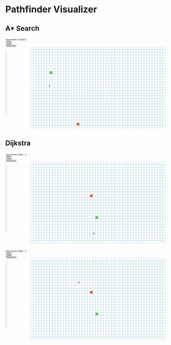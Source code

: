 # Pathfinder Visualizer

## A* Search
![alt text](https://github.com/klauskie/pathfinder-visualizer/blob/main/static/pathfinder-astar.gif?raw=true)

## Dijkstra
![alt text](https://github.com/klauskie/pathfinder-visualizer/blob/main/static/pathfinder-d-1.gif?raw=true)

![alt text](https://github.com/klauskie/pathfinder-visualizer/blob/main/static/pathfinder-d-2.gif?raw=true)
